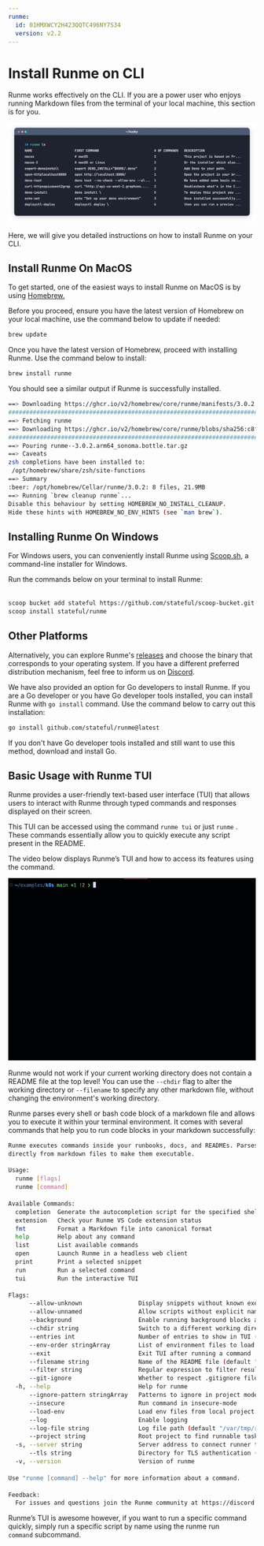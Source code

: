```yaml
---
runme:
  id: 01HMXWCY2H423QQTC496NY7S34
  version: v2.2
---
```


# Install Runme on CLI

Runme works effectively on the CLI. If you are a power user who enjoys running Markdown files from the terminal of your local machine, this section is for you.

![cli](../../static/img/terminal.png)

Here, we will give you detailed instructions on how to install Runme on your CLI.

## Install Runme On MacOS

To get started, one of the easiest ways to install Runme on MacOS is by using [Homebrew.](https://brew.sh/)

Before you proceed, ensure you have the latest version of Homebrew on your local machine, use the command below to update if needed:

```sh {"id":"01HMXXFJFXWEN7ER7PSYKQNH3C","name":"brew update"}
brew update
```

Once you have the latest version of Homebrew, proceed with installing Runme. Use the command below to install:

```sh {"id":"01HMXXF11NA3BJNCDYQAED3654"}
brew install runme
```

You should see a similar output if Runme is successfully installed.

```sh {"id":"01HQK3K4B8AC82PPT9370P49FD"}
==> Downloading https://ghcr.io/v2/homebrew/core/runme/manifests/3.0.2
##################################################################################################################################################################################################### 100.0%
==> Fetching runme
==> Downloading https://ghcr.io/v2/homebrew/core/runme/blobs/sha256:c8fb6b6c6b3ee65fd8ee8b24fe9e85bec007afb89623f7fc40a83705d9e182de
##################################################################################################################################################################################################### 100.0%
==> Pouring runme--3.0.2.arm64_sonoma.bottle.tar.gz
==> Caveats
zsh completions have been installed to:
 /opt/homebrew/share/zsh/site-functions
==> Summary
:beer: /opt/homebrew/Cellar/runme/3.0.2: 8 files, 21.9MB
==> Running `brew cleanup runme`...
Disable this behaviour by setting HOMEBREW_NO_INSTALL_CLEANUP.
Hide these hints with HOMEBREW_NO_ENV_HINTS (see `man brew`).
```

## Installing Runme On Windows

For Windows users, you can conveniently install Runme using [Scoop.sh](https://scoop.sh/), a command-line installer for Windows.

Run the commands below on your terminal to install Runme:

```sh {"id":"01HMXWP6WJP70JQEBKRMZWR955"}

scoop bucket add stateful https://github.com/stateful/scoop-bucket.git
scoop install stateful/runme

```

## Other Platforms

Alternatively, you can explore Runme's [releases](https://github.com/stateful/runme/releases) and choose the binary that corresponds to your operating system. If you have a different preferred distribution mechanism, feel free to inform us on [Discord](https://discord.gg/runme).

We have also provided an option for Go developers to install Runme. If you are a Go developer or you have Go developer tools installed, you can install Runme with `go install`  command. Use the command below to carry out this installation:

```sh {"id":"01HQK3RSC9YSH5NM2AE503GRB5"}
go install github.com/stateful/runme@latest
```
If you don't have Go developer tools installed and still want to use this method, download and install Go.

## Basic Usage with Runme TUI

Runme provides a user-friendly text-based user interface (TUI) that allows users to interact with Runme through typed commands and responses displayed on their screen.

This TUI can be accessed using the command `runme tui` or just `runme` . These commands essentially allow you to quickly execute any script present in the README.

The video below displays Runme’s TUI and how to access its features using the command.

![Runme TUI Usage](../../static/img/runme-tui.gif)


<Infobox type="Warning" title="Keep going!">

Runme would not work if your current working directory does not contain a README file at the top level! You can use the `--chdir` flag to alter the working directory or `--filename` to specify any other markdown file, without changing the environment's working directory.

</Infobox>

Runme parses every shell or bash code block of a markdown file and allows you to execute it within your terminal environment. It comes with several commands that help you to run code blocks in your markdown successfully:

```sh {"id":"01HMXWHNSWH5DV8A9P289P8SSE"}
Runme executes commands inside your runbooks, docs, and READMEs. Parses commands
directly from markdown files to make them executable.

Usage:
  runme [flags]
  runme [command]

Available Commands:
  completion  Generate the autocompletion script for the specified shell
  extension   Check your Runme VS Code extension status
  fmt         Format a Markdown file into canonical format
  help        Help about any command
  list        List available commands
  open        Launch Runme in a headless web client
  print       Print a selected snippet
  run         Run a selected command
  tui         Run the interactive TUI

Flags:
      --allow-unknown                Display snippets without known executor (default true)
      --allow-unnamed                Allow scripts without explicit names
      --background                   Enable running background blocks as background processes
      --chdir string                 Switch to a different working directory before executing the command (default "/Users/macbookpro")
      --entries int                  Number of entries to show in TUI (default 5)
      --env-order stringArray        List of environment files to load in order. (default [.env.local,.env])
      --exit                         Exit TUI after running a command
      --filename string              Name of the README file (default "README.md")
      --filter string                Regular expression to filter results, by filename and task name
      --git-ignore                   Whether to respect .gitignore file(s) in project (default true)
  -h, --help                         Help for runme
      --ignore-pattern stringArray   Patterns to ignore in project mode (default [node_modules,.venv])
      --insecure                     Run command in insecure-mode
      --load-env                     Load env files from local project. Control which files to load with --env-order (default true)
      --log                          Enable logging
      --log-file string              Log file path (default "/var/tmp/runme.log")
      --project string               Root project to find runnable tasks
  -s, --server string                Server address to connect runner to
      --tls string                   Directory for TLS authentication (default "/Users/macbookpro/Library/Application Support/runme/tls")
  -v, --version                      Version of runme

Use "runme [command] --help" for more information about a command.

Feedback:
  For issues and questions join the Runme community at https://discord.gg/runme
```

Runme’s TUI is awesome however, if you want to run a specific command quickly, simply run a specific script by name using the runme run `command` subcommand.
